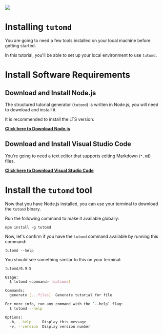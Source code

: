 ![](search:nodejs)

# Installing `tutomd`

You are going to need a few tools installed on your local machine before getting started.

In this tutorial, you'll be able to set up your local environment to use `tutomd`.

# Install Software Requirements

## Download and Install Node.js

The structured tutorial generator (`tutomd`) is written in Node.js, you will need to download and install it.

It is recommended to install the LTS version:

**[Click here to Download Node.js](https://nodejs.org/en/download/)**

## Download and Install Visual Studio Code

You're going to need a text editor that supports editing Markdown (`*.md`) files.

**[Click here to Download Visual Studio Code](https://code.visualstudio.com/download)**

# Install the `tutomd` tool

Now that you have Node.js installed, you can use your terminal to download the `tutomd` binary.

Run the following command to make it available globally:

```
npm install -g tutomd
```

Now, let's confirm if you have the `tutomd` command available by running this command:

```
tutomd --help
```

You should see something similar to this on your terminal:

```bash
tutomd/0.9.5

Usage:
  $ tutomd <command> [options]

Commands:
  generate [...files]  Generate tutorial for file

For more info, run any command with the `--help` flag:
  $ tutomd --help

Options:
  -h, --help     Display this message
  -v, --version  Display version number
```